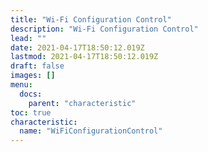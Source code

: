 ```yaml
---
title: "Wi-Fi Configuration Control"
description: "Wi-Fi Configuration Control"
lead: ""
date: 2021-04-17T18:50:12.019Z
lastmod: 2021-04-17T18:50:12.019Z
draft: false
images: []
menu:
  docs:
    parent: "characteristic"
toc: true
characteristic:
  name: "WiFiConfigurationControl"
---
```

